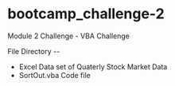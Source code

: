 # bootcamp_challenge-2
Module 2 Challenge - VBA Challenge

File Directory --
- Excel Data set of Quaterly Stock Market Data
- SortOut.vba Code file

